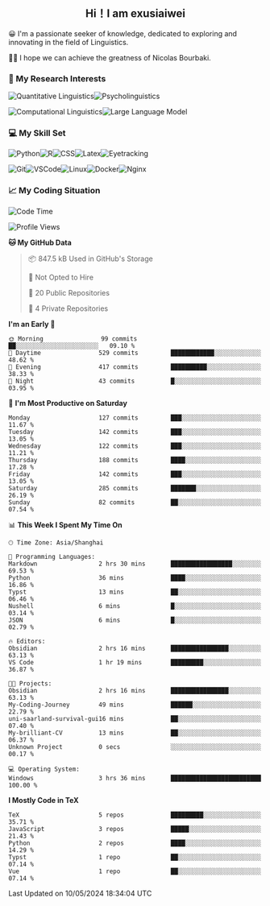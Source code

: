   

## <div align="center">Hi！I am exusiaiwei</div>  

😀 I'm a passionate seeker of knowledge, dedicated to exploring and innovating in the field of Linguistics.

🙋‍♂️ I hope we can achieve the greatness of Nicolas Bourbaki.

### 🔬 My Research Interests  

![Quantitative Linguistics](https://img.shields.io/badge/Quantitative%20Linguistics-%230072CC.svg?&style=for-the-badge&logo=appveyor&logoColor=white)![Psycholinguistics](https://img.shields.io/badge/Psycholinguistics-%2301a3a1.svg?&style=for-the-badge&logo=AWS%20Amplify&logoColor=white)

![Computational Linguistics](https://img.shields.io/badge/Computational%20Linguistics-%231877F2.svg?&style=for-the-badge&logo=Markdown&logoColor=white)![Large Language Model](https://img.shields.io/badge/Large%20Language%20Model-%23F76300.svg?&style=for-the-badge&logo=Android&logoColor=white)

### 💻 My Skill Set

![Python](https://img.shields.io/badge/Python-%2314354C.svg?style=for-the-badge&logo=python&logoColor=white&color=2AB3E3)![R](https://img.shields.io/badge/-R-276DC3?style=for-the-badge&logo=r&logoColor=white)![CSS](https://img.shields.io/badge/-CSS-1572B6?style=for-the-badge&logo=css3&logoColor=white)![Latex](https://img.shields.io/badge/-Latex-008080?style=for-the-badge&logo=latex&logoColor=white)![Eyetracking](https://img.shields.io/badge/Eyetracking-%230078D6?style=for-the-badge&logo=SearXNG&logoColor=#3050FF)

![Git](https://img.shields.io/badge/-Git-F05032?style=for-the-badge&logo=git&logoColor=white)![VSCode](https://img.shields.io/badge/-VSCode-007ACC?style=for-the-badge&logo=visual-studio-code&logoColor=white)![Linux](https://img.shields.io/badge/-Linux-FCC624?style=for-the-badge&logo=linux&logoColor=black)![Docker](https://img.shields.io/badge/-Docker-2496ED?style=for-the-badge&logo=docker&logoColor=white)![Nginx](https://img.shields.io/badge/-Nginx-009639?style=for-the-badge&logo=nginx&logoColor=white)

### 📈 My Coding Situation

<!--START_SECTION:waka-->
![Code Time](http://img.shields.io/badge/Code%20Time-123%20hrs%2010%20mins-blue)

![Profile Views](http://img.shields.io/badge/Profile%20Views-0-blue)

**🐱 My GitHub Data** 

> 📦 847.5 kB Used in GitHub's Storage 
 > 
> 🚫 Not Opted to Hire
 > 
> 📜 20 Public Repositories 
 > 
> 🔑 4 Private Repositories 
 > 
**I'm an Early 🐤** 

```text
🌞 Morning                99 commits          ██░░░░░░░░░░░░░░░░░░░░░░░   09.10 % 
🌆 Daytime                529 commits         ████████████░░░░░░░░░░░░░   48.62 % 
🌃 Evening                417 commits         ██████████░░░░░░░░░░░░░░░   38.33 % 
🌙 Night                  43 commits          █░░░░░░░░░░░░░░░░░░░░░░░░   03.95 % 
```
📅 **I'm Most Productive on Saturday** 

```text
Monday                   127 commits         ███░░░░░░░░░░░░░░░░░░░░░░   11.67 % 
Tuesday                  142 commits         ███░░░░░░░░░░░░░░░░░░░░░░   13.05 % 
Wednesday                122 commits         ███░░░░░░░░░░░░░░░░░░░░░░   11.21 % 
Thursday                 188 commits         ████░░░░░░░░░░░░░░░░░░░░░   17.28 % 
Friday                   142 commits         ███░░░░░░░░░░░░░░░░░░░░░░   13.05 % 
Saturday                 285 commits         ███████░░░░░░░░░░░░░░░░░░   26.19 % 
Sunday                   82 commits          ██░░░░░░░░░░░░░░░░░░░░░░░   07.54 % 
```


📊 **This Week I Spent My Time On** 

```text
🕑︎ Time Zone: Asia/Shanghai

💬 Programming Languages: 
Markdown                 2 hrs 30 mins       █████████████████░░░░░░░░   69.53 % 
Python                   36 mins             ████░░░░░░░░░░░░░░░░░░░░░   16.86 % 
Typst                    13 mins             ██░░░░░░░░░░░░░░░░░░░░░░░   06.46 % 
Nushell                  6 mins              █░░░░░░░░░░░░░░░░░░░░░░░░   03.14 % 
JSON                     6 mins              █░░░░░░░░░░░░░░░░░░░░░░░░   02.79 % 

🔥 Editors: 
Obsidian                 2 hrs 16 mins       ████████████████░░░░░░░░░   63.13 % 
VS Code                  1 hr 19 mins        █████████░░░░░░░░░░░░░░░░   36.87 % 

🐱‍💻 Projects: 
Obsidian                 2 hrs 16 mins       ████████████████░░░░░░░░░   63.13 % 
My-Coding-Journey        49 mins             ██████░░░░░░░░░░░░░░░░░░░   22.79 % 
uni-saarland-survival-gui16 mins             ██░░░░░░░░░░░░░░░░░░░░░░░   07.40 % 
My-brilliant-CV          13 mins             ██░░░░░░░░░░░░░░░░░░░░░░░   06.37 % 
Unknown Project          0 secs              ░░░░░░░░░░░░░░░░░░░░░░░░░   00.17 % 

💻 Operating System: 
Windows                  3 hrs 36 mins       █████████████████████████   100.00 % 
```

**I Mostly Code in TeX** 

```text
TeX                      5 repos             █████████░░░░░░░░░░░░░░░░   35.71 % 
JavaScript               3 repos             █████░░░░░░░░░░░░░░░░░░░░   21.43 % 
Python                   2 repos             ████░░░░░░░░░░░░░░░░░░░░░   14.29 % 
Typst                    1 repo              ██░░░░░░░░░░░░░░░░░░░░░░░   07.14 % 
Vue                      1 repo              ██░░░░░░░░░░░░░░░░░░░░░░░   07.14 % 
```




 Last Updated on 10/05/2024 18:34:04 UTC
<!--END_SECTION:waka-->
